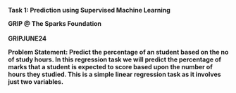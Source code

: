 
**Task 1: Prediction using Supervised Machine Learning**

**GRIP @ The Sparks Foundation**
<br>
<br>
**GRIPJUNE24** 
<br>
<p align="left">
  <strong>Problem Statement: Predict the percentage of an student based on the no of study hours.
In this regression task we will predict the percentage of marks that a student is expected to score based upon the number of hours they studied. This is a simple linear regression task as it involves just two variables.</strong>
</p>